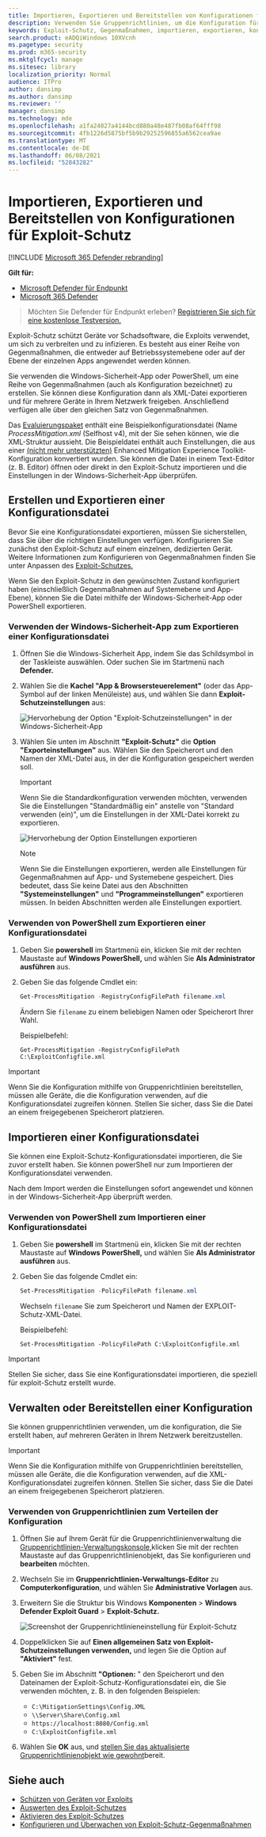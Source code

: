 ```yaml
---
title: Importieren, Exportieren und Bereitstellen von Konfigurationen für Exploit-Schutz
description: Verwenden Sie Gruppenrichtlinien, um die Konfiguration für Risikominderungen bereitzustellen.
keywords: Exploit-Schutz, Gegenmaßnahmen, importieren, exportieren, konfigurieren, konvertieren, Konvertierung, bereitstellen, installieren
search.product: eADQiWindows 10XVcnh
ms.pagetype: security
ms.prod: m365-security
ms.mktglfcycl: manage
ms.sitesec: library
localization_priority: Normal
audience: ITPro
author: dansimp
ms.author: dansimp
ms.reviewer: ''
manager: dansimp
ms.technology: mde
ms.openlocfilehash: a1fa24027a4144bcd880a48e487fb08af64fff98
ms.sourcegitcommit: 4fb1226d5875bf5b9b29252596855a6562cea9ae
ms.translationtype: MT
ms.contentlocale: de-DE
ms.lasthandoff: 06/08/2021
ms.locfileid: "52843282"
---
```

# <a name="import-export-and-deploy-exploit-protection-configurations"></a>Importieren, Exportieren und Bereitstellen von Konfigurationen für Exploit-Schutz

[!INCLUDE [Microsoft 365 Defender rebranding](../../includes/microsoft-defender.md)]


**Gilt für:**
- [Microsoft Defender für Endpunkt](https://go.microsoft.com/fwlink/p/?linkid=2154037)
- [Microsoft 365 Defender](https://go.microsoft.com/fwlink/?linkid=2118804)

> Möchten Sie Defender für Endpunkt erleben? [Registrieren Sie sich für eine kostenlose Testversion.](https://www.microsoft.com/microsoft-365/windows/microsoft-defender-atp?ocid=docs-wdatp-exposedapis-abovefoldlink) 


Exploit-Schutz schützt Geräte vor Schadsoftware, die Exploits verwendet, um sich zu verbreiten und zu infizieren. Es besteht aus einer Reihe von Gegenmaßnahmen, die entweder auf Betriebssystemebene oder auf der Ebene der einzelnen Apps angewendet werden können.

Sie verwenden die Windows-Sicherheit-App oder PowerShell, um eine Reihe von Gegenmaßnahmen (auch als Konfiguration bezeichnet) zu erstellen. Sie können diese Konfiguration dann als XML-Datei exportieren und für mehrere Geräte in Ihrem Netzwerk freigeben. Anschließend verfügen alle über den gleichen Satz von Gegenmaßnahmen.

Das [Evaluierungspaket](https://demo.wd.microsoft.com/Page/EP) enthält eine Beispielkonfigurationsdatei (Name *ProcessMitigation.xml* (Selfhost v4), mit der Sie sehen können, wie die XML-Struktur aussieht. Die Beispieldatei enthält auch Einstellungen, die aus einer [(nicht mehr unterstützten)](https://support.microsoft.com/en-us/help/2458544/the-enhanced-mitigation-experience-toolkit) Enhanced Mitigation Experience Toolkit-Konfiguration konvertiert wurden. Sie können die Datei in einem Text-Editor (z. B. Editor) öffnen oder direkt in den Exploit-Schutz importieren und die Einstellungen in der Windows-Sicherheit-App überprüfen.

## <a name="create-and-export-a-configuration-file"></a>Erstellen und Exportieren einer Konfigurationsdatei

Bevor Sie eine Konfigurationsdatei exportieren, müssen Sie sicherstellen, dass Sie über die richtigen Einstellungen verfügen. Konfigurieren Sie zunächst den Exploit-Schutz auf einem einzelnen, dedizierten Gerät. Weitere Informationen zum Konfigurieren von Gegenmaßnahmen finden Sie unter Anpassen des [Exploit-Schutzes.](customize-exploit-protection.md)

Wenn Sie den Exploit-Schutz in den gewünschten Zustand konfiguriert haben (einschließlich Gegenmaßnahmen auf Systemebene und App-Ebene), können Sie die Datei mithilfe der Windows-Sicherheit-App oder PowerShell exportieren.

### <a name="use-the-windows-security-app-to-export-a-configuration-file"></a>Verwenden der Windows-Sicherheit-App zum Exportieren einer Konfigurationsdatei

1. Öffnen Sie die Windows-Sicherheit App, indem Sie das Schildsymbol in der Taskleiste auswählen. Oder suchen Sie im Startmenü nach **Defender.**

2. Wählen Sie die **Kachel "App & Browsersteuerelement"** (oder das App-Symbol auf der linken Menüleiste) aus, und wählen Sie dann **Exploit-Schutzeinstellungen** aus:

    ![Hervorhebung der Option "Exploit-Schutzeinstellungen" in der Windows-Sicherheit-App](/microsoft-365/security/defender-endpoint/images/wdsc-exp-prot)

3. Wählen Sie unten im Abschnitt **"Exploit-Schutz"** die **Option "Exporteinstellungen"** aus. Wählen Sie den Speicherort und den Namen der XML-Datei aus, in der die Konfiguration gespeichert werden soll.

    > [!IMPORTANT]
    > Wenn Sie die Standardkonfiguration verwenden möchten, verwenden Sie die Einstellungen "Standardmäßig ein" anstelle von "Standard verwenden (ein)", um die Einstellungen in der XML-Datei korrekt zu exportieren.

    ![Hervorhebung der Option Einstellungen exportieren](/microsoft-365/security/defender-endpoint/images/wdsc-exp-prot-export)

    > [!NOTE]
    > Wenn Sie die Einstellungen exportieren, werden alle Einstellungen für Gegenmaßnahmen auf App- und Systemebene gespeichert. Dies bedeutet, dass Sie keine Datei aus den Abschnitten **"Systemeinstellungen"** und **"Programmeinstellungen"** exportieren müssen. In beiden Abschnitten werden alle Einstellungen exportiert.

### <a name="use-powershell-to-export-a-configuration-file"></a>Verwenden von PowerShell zum Exportieren einer Konfigurationsdatei

1. Geben Sie **powershell** im Startmenü ein, klicken Sie mit der rechten Maustaste auf **Windows PowerShell,** und wählen Sie **Als Administrator ausführen** aus.
2. Geben Sie das folgende Cmdlet ein:

    ```PowerShell
    Get-ProcessMitigation -RegistryConfigFilePath filename.xml
    ```

    Ändern Sie `filename` zu einem beliebigen Namen oder Speicherort Ihrer Wahl.

    Beispielbefehl:

    `Get-ProcessMitigation -RegistryConfigFilePath C:\ExploitConfigfile.xml`

> [!IMPORTANT]
> Wenn Sie die Konfiguration mithilfe von Gruppenrichtlinien bereitstellen, müssen alle Geräte, die die Konfiguration verwenden, auf die Konfigurationsdatei zugreifen können. Stellen Sie sicher, dass Sie die Datei an einem freigegebenen Speicherort platzieren.

## <a name="import-a-configuration-file"></a>Importieren einer Konfigurationsdatei

Sie können eine Exploit-Schutz-Konfigurationsdatei importieren, die Sie zuvor erstellt haben. Sie können powerShell nur zum Importieren der Konfigurationsdatei verwenden.

Nach dem Import werden die Einstellungen sofort angewendet und können in der Windows-Sicherheit-App überprüft werden.

### <a name="use-powershell-to-import-a-configuration-file"></a>Verwenden von PowerShell zum Importieren einer Konfigurationsdatei

1. Geben Sie **powershell** im Startmenü ein, klicken Sie mit der rechten Maustaste auf **Windows PowerShell,** und wählen Sie **Als Administrator ausführen** aus.
2. Geben Sie das folgende Cmdlet ein:

    ```PowerShell
    Set-ProcessMitigation -PolicyFilePath filename.xml
    ```

    Wechseln `filename` Sie zum Speicherort und Namen der EXPLOIT-Schutz-XML-Datei.

    Beispielbefehl:

    `Set-ProcessMitigation -PolicyFilePath C:\ExploitConfigfile.xml`

> [!IMPORTANT]
>
> Stellen Sie sicher, dass Sie eine Konfigurationsdatei importieren, die speziell für exploit-Schutz erstellt wurde.

## <a name="manage-or-deploy-a-configuration"></a>Verwalten oder Bereitstellen einer Konfiguration

Sie können gruppenrichtlinien verwenden, um die konfiguration, die Sie erstellt haben, auf mehreren Geräten in Ihrem Netzwerk bereitzustellen.

> [!IMPORTANT]
> Wenn Sie die Konfiguration mithilfe von Gruppenrichtlinien bereitstellen, müssen alle Geräte, die die Konfiguration verwenden, auf die XML-Konfigurationsdatei zugreifen können. Stellen Sie sicher, dass Sie die Datei an einem freigegebenen Speicherort platzieren.

### <a name="use-group-policy-to-distribute-the-configuration"></a>Verwenden von Gruppenrichtlinien zum Verteilen der Konfiguration

1. Öffnen Sie auf Ihrem Gerät für die Gruppenrichtlinienverwaltung die [Gruppenrichtlinien-Verwaltungskonsole,](/previous-versions/windows/desktop/gpmc/group-policy-management-console-portal)klicken Sie mit der rechten Maustaste auf das Gruppenrichtlinienobjekt, das Sie konfigurieren und **bearbeiten** möchten.

2. Wechseln Sie im **Gruppenrichtlinien-Verwaltungs-Editor** zu **Computerkonfiguration**, und wählen Sie **Administrative Vorlagen** aus.

3. Erweitern Sie die Struktur bis Windows **Komponenten**  >  **Windows Defender Exploit Guard**  >  **Exploit-Schutz.**

    ![Screenshot der Gruppenrichtlinieneinstellung für Exploit-Schutz](/microsoft-365/security/defender-endpoint/images/exp-prot-gp)

4. Doppelklicken Sie auf **Einen allgemeinen Satz von Exploit-Schutzeinstellungen verwenden,** und legen Sie die Option auf **"Aktiviert"** fest.

5. Geben Sie im Abschnitt **"Optionen:** " den Speicherort und den Dateinamen der Exploit-Schutz-Konfigurationsdatei ein, die Sie verwenden möchten, z. B. in den folgenden Beispielen:

    * `C:\MitigationSettings\Config.XML`
    * `\\Server\Share\Config.xml`
    * `https://localhost:8080/Config.xml`
    * `C:\ExploitConfigfile.xml`

6. Wählen Sie **OK** aus, und [stellen Sie das aktualisierte Gruppenrichtlinienobjekt wie gewohnt](/windows/win32/srvnodes/group-policy)bereit.

## <a name="see-also"></a>Siehe auch

- [Schützen von Geräten vor Exploits](exploit-protection.md)
- [Auswerten des Exploit-Schutzes](evaluate-exploit-protection.md)
- [Aktivieren des Exploit-Schutzes](enable-exploit-protection.md)
- [Konfigurieren und Überwachen von Exploit-Schutz-Gegenmaßnahmen](customize-exploit-protection.md)
